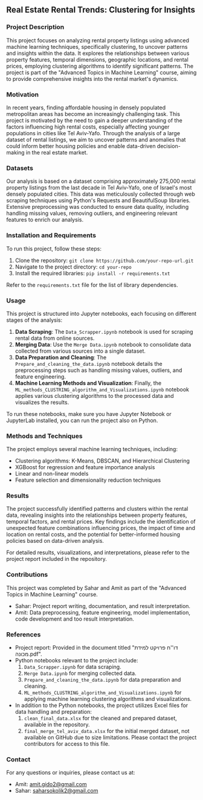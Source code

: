 ## Real Estate Rental Trends: Clustering for Insights

### Project Description
This project focuses on analyzing rental property listings using advanced machine learning techniques, specifically clustering, to uncover patterns and insights within the data. It explores the relationships between various property features, temporal dimensions, geographic locations, and rental prices, employing clustering algorithms to identify significant patterns. The project is part of the "Advanced Topics in Machine Learning" course, aiming to provide comprehensive insights into the rental market's dynamics.


### Motivation
In recent years, finding affordable housing in densely populated metropolitan areas has become an increasingly challenging task. This project is motivated by the need to gain a deeper understanding of the factors influencing high rental costs, especially affecting younger populations in cities like Tel Aviv-Yafo. Through the analysis of a large dataset of rental listings, we aim to uncover patterns and anomalies that could inform better housing policies and enable data-driven decision-making in the real estate market.


### Datasets
Our analysis is based on a dataset comprising approximately 275,000 rental property listings from the last decade in Tel Aviv-Yafo, one of Israel's most densely populated cities. This data was meticulously collected through web scraping techniques using Python's Requests and BeautifulSoup libraries. Extensive preprocessing was conducted to ensure data quality, including handling missing values, removing outliers, and engineering relevant features to enrich our analysis.


### Installation and Requirements
To run this project, follow these steps:

1. Clone the repository: `git clone https://github.com/your-repo-url.git`
2. Navigate to the project directory: `cd your-repo`
3. Install the required libraries: `pip install -r requirements.txt`

Refer to the `requirements.txt` file for the list of library dependencies.


### Usage

This project is structured into Jupyter notebooks, each focusing on different stages of the analysis:

1. **Data Scraping**: The `Data_Scrapper.ipynb` notebook is used for scraping rental data from online sources. 
2. **Merging Data**: Use the `Merge Data.ipynb` notebook to consolidate data collected from various sources into a single dataset.
3. **Data Preparation and Cleaning**: The `Prepare_and_cleaning_the_data.ipynb` notebook details the preprocessing steps such as handling missing values, outliers, and feature engineering.
4. **Machine Learning Methods and Visualization**: Finally, the `ML_methods_CLUSTRING_algorithm_and_Visualizations.ipynb` notebook applies various clustering algorithms to the processed data and visualizes the results.

  To run these notebooks, make sure you have Jupyter Notebook or JupyterLab installed, you can run the project also on Python.


### Methods and Techniques
The project employs several machine learning techniques, including:

- Clustering algorithms: K-Means, DBSCAN, and Hierarchical Clustering
- XGBoost for regression and feature importance analysis
- Linear and non-linear models
- Feature selection and dimensionality reduction techniques


### Results
The project successfully identified patterns and clusters within the rental data, revealing insights into the relationships between property features, temporal factors, and rental prices. Key findings include the identification of unexpected feature combinations influencing prices, the impact of time and location on rental costs, and the potential for better-informed housing policies based on data-driven analysis.

For detailed results, visualizations, and interpretations, please refer to the project report included in the repository.

### Contributions
This project was completed by Sahar and Amit as part of the "Advanced Topics in Machine Learning" course.

- Sahar: Project report writing, documentation, and result interpretation.
- Amit: Data preprocessing, feature engineering, model implementation, code development and too result interpretation.

### References

- Project report: Provided in the document titled "דו''ח פרויקט למידת מכונה.pdf".
- Python notebooks relevant to the project include:
  1. `Data_Scrapper.ipynb` for data scraping.
  2. `Merge Data.ipynb` for merging collected data.
  3. `Prepare_and_cleaning_the_data.ipynb` for data preparation and cleaning.
  4. `ML_methods_CLUSTRING_algorithm_and_Visualizations.ipynb` for applying machine learning clustering algorithms and visualizations.
- In addition to the Python notebooks, the project utilizes Excel files for data handling and preparation:
  1. `clean_final_data.xlsx` for the cleaned and prepared dataset, available in the repository.
  2. `final_merge_tel_aviv_data.xlsx` for the initial merged dataset, not available on GitHub due to size limitations. Please contact the project contributors for access to this file.

### Contact

For any questions or inquiries, please contact us at:

- Amit: amit.gido2@gmail.com
- Sahar: saharsokolik2@gmail.com
